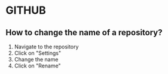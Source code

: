 # GITHUB

## How to change the name of a repository?

1. Navigate to the repository
2. Click on "Settings"
3. Change the name
4. Click on "Rename"
 
